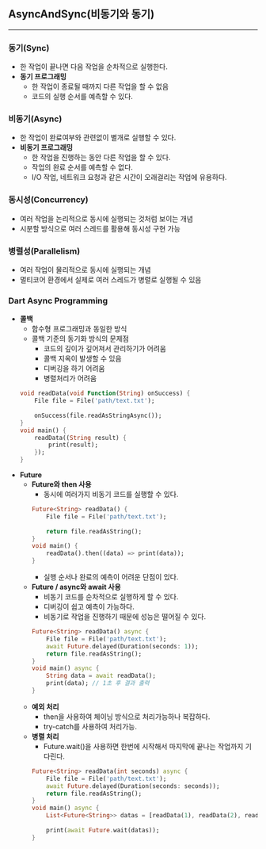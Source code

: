 ## AsyncAndSync(비동기와 동기)
---
### 동기(Sync)
- 한 작업이 끝나면 다음 작업을 순차적으로 실행한다.
- **동기 프로그래밍**
	- 한 작업이 종료될 때까지 다른 작업을 할 수 없음
	- 코드의 실행 순서를 예측할 수 있다.
### 비동기(Async)
- 한 작업이 완료여부와 관련없이 별개로 실행할 수 있다.
- **비동기 프로그래밍**
	- 한 작업을 진행하는 동안 다른 작업을 할 수 있다.
	- 작업의 완료 순서를 예측할 수 없다.
	- I/O 작업, 네트워크 요청과 같은 시간이 오래걸리는 작업에 유용하다.

### 동시성(Concurrency)
- 여러 작업을 논리적으로 동시에 실행되는 것처럼 보이는 개념
- 시분할 방식으로 여러 스레드를 활용해 동시성 구현 가능
### 병렬성(Parallelism)
- 여러 작업이 물리적으로 동시에 실행되는 개념
- 멀티코어 환경에서 실제로 여러 스레드가 병렬로 실행될 수 있음
### Dart Async Programming
- **콜백**
	- 함수형 프로그래밍과 동일한 방식
	- 콜백 기준의 동기화 방식의 문제점
		- 코드의 깊이가 깊어져서 관리하기가 어려움
		- 콜백 지옥이 발생할 수 있음
		- 디버깅을 하기 어려움
		- 병렬처리가 어려움
	```dart
	void readData(void Function(String) onSuccess) {
		File file = File('path/text.txt');
		
		onSuccess(file.readAsStringAsync());
	}
	void main() {
		readData((String result) {
			print(result);
		});
	}
	```
- **Future**
	- **Future와 then 사용**
		- 동시에 여러가지 비동기 코드를 실행할 수 있다.
		```dart
		Future<String> readData() {
			File file = File('path/text.txt');
			
			return file.readAsString();
		}
		void main() {
			readData().then((data) => print(data));
		}
		```
		- 실행 순서나 완료의 예측이 어려운 단점이 있다.
	- **Future / async와 await 사용**
		- 비동기 코드를 순차적으로 실행하게 할 수 있다.
		- 디버깅이 쉽고 예측이 가능하다.
		- 비동기로 작업을 진행하기 때문에 성능은 떨어질 수 있다.
		```dart
		Future<String> readData() async {
			File file = File('path/text.txt');
			await Future.delayed(Duration(seconds: 1));
			return file.readAsString();
		}
		void main() async {
			String data = await readData();
			print(data); // 1초 후 결과 출력
		}
		```
	- **예외 처리**
		- then을 사용하여 체이닝 방식으로 처리가능하나 복잡하다.
		- try-catch를 사용하여 처리가능.
	- **병렬 처리**
		- Future.wait()을 사용하면 한번에 시작해서 마지막에 끝나는 작업까지 기다린다.
		```dart
		Future<String> readData(int seconds) async {
			File file = File('path/text.txt');
			await Future.delayed(Duration(seconds: seconds));
			return file.readAsString();
		}
		void main() async {
			List<Future<String>> datas = [readData(1), readData(2), readData(3)];
			
			print(await Future.wait(datas));
		}
		```